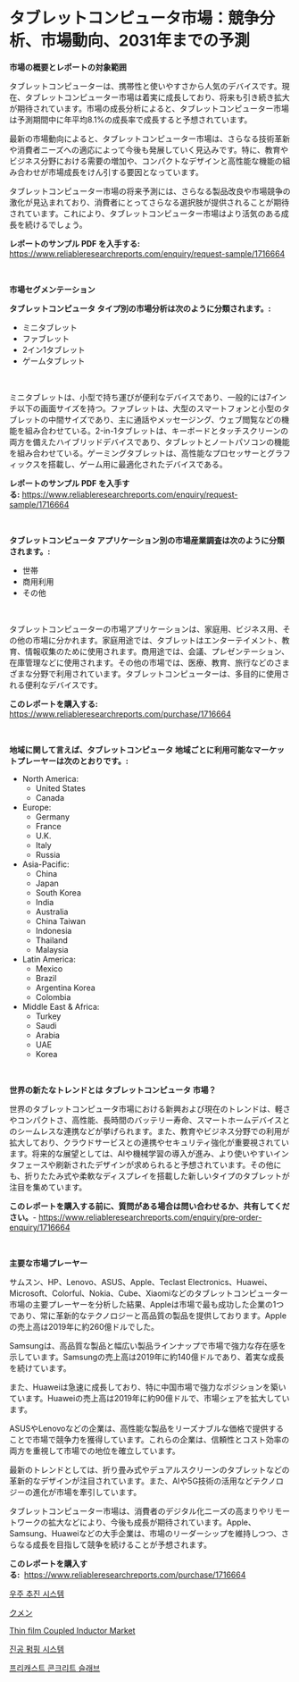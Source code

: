<p><h1>タブレットコンピュータ市場：競争分析、市場動向、2031年までの予測</h1></p><p><strong>市場の概要とレポートの対象範囲</strong></p>
<p><p>タブレットコンピューターは、携帯性と使いやすさから人気のデバイスです。現在、タブレットコンピューター市場は着実に成長しており、将来も引き続き拡大が期待されています。市場の成長分析によると、タブレットコンピューター市場は予測期間中に年平均8.1%の成長率で成長すると予想されています。</p><p>最新の市場動向によると、タブレットコンピューター市場は、さらなる技術革新や消費者ニーズへの適応によって今後も発展していく見込みです。特に、教育やビジネス分野における需要の増加や、コンパクトなデザインと高性能な機能の組み合わせが市場成長をけん引する要因となっています。</p><p>タブレットコンピューター市場の将来予測には、さらなる製品改良や市場競争の激化が見込まれており、消費者にとってさらなる選択肢が提供されることが期待されています。これにより、タブレットコンピューター市場はより活気のある成長を続けるでしょう。</p></p>
<p><strong>レポートのサンプル PDF を入手する:</strong> <a href="https://www.reliableresearchreports.com/enquiry/request-sample/1716664">https://www.reliableresearchreports.com/enquiry/request-sample/1716664</a></p>
<p>&nbsp;</p>
<p><strong>市場セグメンテーション</strong></p>
<p><strong>タブレットコンピュータ タイプ別の市場分析は次のように分類されます。:</strong></p>
<p><ul><li>ミニタブレット</li><li>ファブレット</li><li>2イン1タブレット</li><li>ゲームタブレット</li></ul></p>
<p>&nbsp;</p>
<p><p>ミニタブレットは、小型で持ち運びが便利なデバイスであり、一般的には7インチ以下の画面サイズを持つ。ファブレットは、大型のスマートフォンと小型のタブレットの中間サイズであり、主に通話やメッセージング、ウェブ閲覧などの機能を組み合わせている。2-in-1タブレットは、キーボードとタッチスクリーンの両方を備えたハイブリッドデバイスであり、タブレットとノートパソコンの機能を組み合わせている。ゲーミングタブレットは、高性能なプロセッサーとグラフィックスを搭載し、ゲーム用に最適化されたデバイスである。</p></p>
<p><strong>レポートのサンプル PDF を入手する:</strong>&nbsp;<a href="https://www.reliableresearchreports.com/enquiry/request-sample/1716664">https://www.reliableresearchreports.com/enquiry/request-sample/1716664</a></p>
<p>&nbsp;</p>
<p><strong> タブレットコンピュータ アプリケーション別の市場産業調査は次のように分類されます。:</strong></p>
<p><ul><li>世帯</li><li>商用利用</li><li>その他</li></ul></p>
<p>&nbsp;</p>
<p><p>タブレットコンピューターの市場アプリケーションは、家庭用、ビジネス用、その他の市場に分かれます。家庭用途では、タブレットはエンターテイメント、教育、情報収集のために使用されます。商用途では、会議、プレゼンテーション、在庫管理などに使用されます。その他の市場では、医療、教育、旅行などのさまざまな分野で利用されています。タブレットコンピューターは、多目的に使用される便利なデバイスです。</p></p>
<p><strong>このレポートを購入する:</strong>&nbsp; <a href="https://www.reliableresearchreports.com/purchase/1716664">https://www.reliableresearchreports.com/purchase/1716664</a></p>
<p>&nbsp;</p>
<p><strong>地域に関して言えば、タブレットコンピュータ 地域ごとに利用可能なマーケットプレーヤーは次のとおりです。:</strong></p>
<p><ul>
    <li>
        North America:
        <ul>
            <li>United States</li>
            <li>Canada</li>
        </ul>
    </li>
    <li>
        Europe:
        <ul>
            <li>Germany</li>
            <li>France</li>
            <li>U.K.</li>
            <li>Italy</li>
            <li>Russia</li>
        </ul>
    </li>
    <li>
        Asia-Pacific:
        <ul>
            <li>China</li>
            <li>Japan</li>
            <li>South Korea</li>
            <li>India</li>
            <li>Australia</li>
            <li>China Taiwan</li>
            <li>Indonesia</li>
            <li>Thailand</li>
            <li>Malaysia</li>
        </ul>
    </li>
    <li>
        Latin America:
        <ul>
            <li>Mexico</li>
            <li>Brazil</li>
            <li>Argentina Korea</li>
            <li>Colombia</li>
        </ul>
    </li>
    <li>
        Middle East & Africa:
        <ul>
            <li>Turkey</li>
            <li>Saudi</li>
            <li>Arabia</li>
            <li>UAE</li>
            <li>Korea</li>
        </ul>
    </li>
    </ul></p>
<p>&nbsp;</p>
<p><strong>世界の新たなトレンドとは タブレットコンピュータ 市場？</strong></p>
<p><p>世界のタブレットコンピュータ市場における新興および現在のトレンドは、軽さやコンパクトさ、高性能、長時間のバッテリー寿命、スマートホームデバイスとのシームレスな連携などが挙げられます。また、教育やビジネス分野での利用が拡大しており、クラウドサービスとの連携やセキュリティ強化が重要視されています。将来的な展望としては、AIや機械学習の導入が進み、より使いやすいインタフェースや刷新されたデザインが求められると予想されています。その他にも、折りたたみ式や柔軟なディスプレイを搭載した新しいタイプのタブレットが注目を集めています。</p></p>
<p><strong>このレポートを購入する前に、質問がある場合は問い合わせるか、共有してください。</strong>- <a href="https://www.reliableresearchreports.com/enquiry/pre-order-enquiry/1716664">https://www.reliableresearchreports.com/enquiry/pre-order-enquiry/1716664</a></p>
<p>&nbsp;</p>
<p><strong>主要な市場プレーヤー</strong></p>
<p><p>サムスン、HP、Lenovo、ASUS、Apple、Teclast Electronics、Huawei、Microsoft、Colorful、Nokia、Cube、Xiaomiなどのタブレットコンピューター市場の主要プレーヤーを分析した結果、Appleは市場で最も成功した企業の1つであり、常に革新的なテクノロジーと高品質の製品を提供しております。Appleの売上高は2019年に約260億ドルでした。</p><p>Samsungは、高品質な製品と幅広い製品ラインナップで市場で強力な存在感を示しています。Samsungの売上高は2019年に約140億ドルであり、着実な成長を続けています。</p><p>また、Huaweiは急速に成長しており、特に中国市場で強力なポジションを築いています。Huaweiの売上高は2019年に約90億ドルで、市場シェアを拡大しています。</p><p>ASUSやLenovoなどの企業は、高性能な製品をリーズナブルな価格で提供することで市場で競争力を獲得しています。これらの企業は、信頼性とコスト効率の両方を重視して市場での地位を確立しています。</p><p>最新のトレンドとしては、折り畳み式やデュアルスクリーンのタブレットなどの革新的なデザインが注目されています。また、AIや5G技術の活用などテクノロジーの進化が市場を牽引しています。</p><p>タブレットコンピューター市場は、消費者のデジタル化ニーズの高まりやリモートワークの拡大などにより、今後も成長が期待されています。Apple、Samsung、Huaweiなどの大手企業は、市場のリーダーシップを維持しつつ、さらなる成長を目指して競争を続けることが予想されます。</p></p>
<p><strong>このレポートを購入する:</strong>&nbsp;&nbsp;<a href="https://www.reliableresearchreports.com/purchase/1716664">https://www.reliableresearchreports.com/purchase/1716664</a></p>
<p><p><a href="https://github.com/Maeennan456456/Market-Research-Report-List-1/blob/main/217264010581.md">우주 추진 시스템</a></p><p><a href="https://github.com/joaejkdzgyljvo6/Market-Research-Report-List-1/blob/main/164032911520.md">クメン</a></p><p><a href="https://medium.com/@yoselnderson08909/thin-film-coupled-inductor-market-insights-into-market-cagr-market-trends-and-growth-strategies-2005ffa9f817">Thin film Coupled Inductor Market</a></p><p><a href="https://github.com/vsap75a286l/Market-Research-Report-List-1/blob/main/658786110580.md">진공 펌핑 시스템</a></p><p><a href="https://medium.com/@leeusso5656/%EC%82%AC%EC%A0%84-%EC%A0%9C%EC%9E%91-%EC%BD%98%ED%81%AC%EB%A6%AC%ED%8A%B8-%EC%8A%AC%EB%9E%A9-%EC%8B%9C%EC%9E%A5-2031%EB%85%84%EA%B9%8C%EC%A7%80%EC%9D%98-%ED%8A%B8%EB%A0%8C%EB%93%9C-%EC%98%88%EC%B8%A1-%EB%B0%8F-%EA%B2%BD%EC%9F%81-%EB%B6%84%EC%84%9D-ec1fb81dc536">프리캐스트 콘크리트 슬래브</a></p></p>